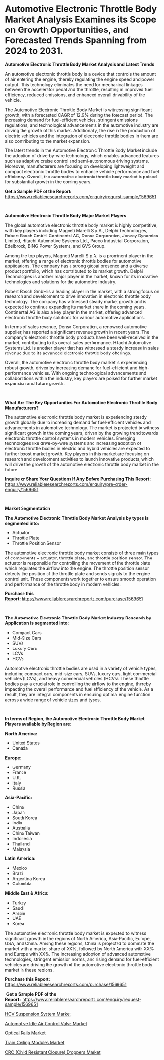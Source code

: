 <p><h1>Automotive Electronic Throttle Body Market Analysis Examines its Scope on Growth Opportunities, and Forecasted Trends Spanning from 2024 to 2031.</h1></p><p><strong>Automotive Electronic Throttle Body Market Analysis and Latest Trends</strong></p>
<p><p>An automotive electronic throttle body is a device that controls the amount of air entering the engine, thereby regulating the engine speed and power output. This technology eliminates the need for mechanical linkages between the accelerator pedal and the throttle, resulting in improved fuel efficiency, reduced emissions, and enhanced overall drivability of the vehicle.</p><p>The Automotive Electronic Throttle Body Market is witnessing significant growth, with a forecasted CAGR of 12.9% during the forecast period. The increasing demand for fuel-efficient vehicles, stringent emissions regulations, and technological advancements in the automotive industry are driving the growth of this market. Additionally, the rise in the production of electric vehicles and the integration of electronic throttle bodies in them are also contributing to the market expansion.</p><p>The latest trends in the Automotive Electronic Throttle Body Market include the adoption of drive-by-wire technology, which enables advanced features such as adaptive cruise control and semi-autonomous driving systems. Moreover, manufacturers are focusing on developing lightweight and compact electronic throttle bodies to enhance vehicle performance and fuel efficiency. Overall, the automotive electronic throttle body market is poised for substantial growth in the coming years.</p></p>
<p><strong>Get a Sample PDF of the Report:&nbsp;</strong> <a href="https://www.reliableresearchreports.com/enquiry/request-sample/1569651">https://www.reliableresearchreports.com/enquiry/request-sample/1569651</a></p>
<p>&nbsp;</p>
<p><strong>Automotive Electronic Throttle Body Major Market Players</strong></p>
<p><p>The global automotive electronic throttle body market is highly competitive, with key players including Magneti Marelli S.p.A., Delphi Technologies, Robert Bosch GmbH, Continental AG, Denso Corporation, Jenvey Dynamics Limited, Hitachi Automotive Systems Ltd., Pacco Industrial Corporation, Edelbrock, BING Power Systems, and GVS Group.</p><p>Among the top players, Magneti Marelli S.p.A. is a prominent player in the market, offering a range of electronic throttle bodies for automotive applications. The company has a strong global presence and a diverse product portfolio, which has contributed to its market growth. Delphi Technologies is another major player in the market, known for its innovative technologies and solutions for the automotive industry.</p><p>Robert Bosch GmbH is a leading player in the market, with a strong focus on research and development to drive innovation in electronic throttle body technology. The company has witnessed steady market growth and is expected to continue expanding its market share in the coming years. Continental AG is also a key player in the market, offering advanced electronic throttle body solutions for various automotive applications.</p><p>In terms of sales revenue, Denso Corporation, a renowned automotive supplier, has reported a significant revenue growth in recent years. The company's electronic throttle body products have been well-received in the market, contributing to its overall sales performance. Hitachi Automotive Systems Ltd. is another player that has witnessed a steady increase in sales revenue due to its advanced electronic throttle body offerings.</p><p>Overall, the automotive electronic throttle body market is experiencing robust growth, driven by increasing demand for fuel-efficient and high-performance vehicles. With ongoing technological advancements and collaborations within the industry, key players are poised for further market expansion and future growth.</p></p>
<p>&nbsp;</p>
<p><strong>What Are The Key Opportunities For Automotive Electronic Throttle Body Manufacturers?</strong></p>
<p><p>The automotive electronic throttle body market is experiencing steady growth globally due to increasing demand for fuel-efficient vehicles and advancements in automotive technology. The market is projected to witness significant growth in the coming years, driven by the growing trend towards electronic throttle control systems in modern vehicles. Emerging technologies like drive-by-wire systems and increasing adoption of electronic throttle bodies in electric and hybrid vehicles are expected to further boost market growth. Key players in this market are focusing on research and development activities to launch innovative products, which will drive the growth of the automotive electronic throttle body market in the future.</p></p>
<p><strong>Inquire or Share Your Questions If Any Before Purchasing This Report:</strong> <a href="https://www.reliableresearchreports.com/enquiry/pre-order-enquiry/1569651">https://www.reliableresearchreports.com/enquiry/pre-order-enquiry/1569651</a></p>
<p>&nbsp;</p>
<p><strong>Market Segmentation</strong></p>
<p><strong>The Automotive Electronic Throttle Body Market Analysis by types is segmented into:</strong></p>
<p><ul><li>Actuator</li><li>Throttle Plate</li><li>Throttle Position Sensor</li></ul></p>
<p><p>The automotive electronic throttle body market consists of three main types of components – actuator, throttle plate, and throttle position sensor. The actuator is responsible for controlling the movement of the throttle plate which regulates the airflow into the engine. The throttle position sensor detects the position of the throttle plate and sends signals to the engine control unit. These components work together to ensure smooth operation and performance of the throttle body in modern vehicles.</p></p>
<p><strong>Purchase this Report:&nbsp;</strong><a href="https://www.reliableresearchreports.com/purchase/1569651">https://www.reliableresearchreports.com/purchase/1569651</a></p>
<p>&nbsp;</p>
<p><strong>The Automotive Electronic Throttle Body Market Industry Research by Application is segmented into:</strong></p>
<p><ul><li>Compact Cars</li><li>Mid-Size Cars</li><li>SUVs</li><li>Luxury Cars</li><li>LCVs</li><li>HCVs</li></ul></p>
<p><p>Automotive electronic throttle bodies are used in a variety of vehicle types, including compact cars, mid-size cars, SUVs, luxury cars, light commercial vehicles (LCVs), and heavy commercial vehicles (HCVs). These throttle bodies play a crucial role in controlling the airflow to the engine, thereby impacting the overall performance and fuel efficiency of the vehicle. As a result, they are integral components in ensuring optimal engine function across a wide range of vehicle sizes and types.</p></p>
<p>&nbsp;</p>
<p><strong>In terms of Region, the Automotive Electronic Throttle Body Market Players available by Region are:</strong></p>
<p>
    <p> <strong> North America: </strong>
        <ul>
            <li>United States</li>
            <li>Canada</li>
        </ul>
        </p> 
    <p> <strong> Europe: </strong>
        <ul>
            <li>Germany</li>
            <li>France</li>
            <li>U.K.</li>
            <li>Italy</li>
            <li>Russia</li>
        </ul>
        </p> 
    <p> <strong> Asia-Pacific: </strong>
        <ul>
            <li>China</li>
            <li>Japan</li>
            <li>South Korea</li>
            <li>India</li>
            <li>Australia</li>
            <li>China Taiwan</li>
            <li>Indonesia</li>
            <li>Thailand</li>
            <li>Malaysia</li>
        </ul>
        </p> 
    <p> <strong> Latin America: </strong>
        <ul>
            <li>Mexico</li>
            <li>Brazil</li>
            <li>Argentina Korea</li>
            <li>Colombia</li>
        </ul>
        </p> 
    <p> <strong> Middle East & Africa: </strong>
        <ul>
            <li>Turkey</li>
            <li>Saudi</li>
            <li>Arabia</li>
            <li>UAE</li>
            <li>Korea</li>
        </ul>
    </p>
    </p>
<p><p>The automotive electronic throttle body market is expected to witness significant growth in the regions of North America, Asia-Pacific, Europe, USA, and China. Among these regions, China is projected to dominate the market with a market share of XX%, followed by North America with XX% and Europe with XX%. The increasing adoption of advanced automotive technologies, stringent emission norms, and rising demand for fuel-efficient vehicles are driving the growth of the automotive electronic throttle body market in these regions.</p></p>
<p><strong>Purchase this Report: </strong><a href="https://www.reliableresearchreports.com/purchase/1569651">https://www.reliableresearchreports.com/purchase/1569651</a></p>
<p>&nbsp;<strong>Get a Sample PDF of the Report:&nbsp;&nbsp;</strong><a href="https://www.reliableresearchreports.com/enquiry/request-sample/1569651">https://www.reliableresearchreports.com/enquiry/request-sample/1569651</a></p>
<p><strong></strong></p>
<p><p><a href="https://github.com/irfadac/Market-Research-Report-List-2/blob/main/hcv-suspension-system-market.md">HCV Suspension System Market</a></p><p><a href="https://github.com/myacatherineblakecaczo9vcsw/Market-Research-Report-List-1/blob/main/automotive-idle-air-control-valve-market.md">Automotive Idle Air Control Valve Market</a></p><p><a href="https://issuu.com/reportprime-2/docs/optical-rails-market-size-2030.pptx">Optical Rails Market</a></p><p><a href="https://github.com/ashepherd82/Market-Research-Report-List-3/blob/main/train-ceiling-modules-market.md">Train Ceiling Modules Market</a></p><p><a href="https://issuu.com/reportprime-2/docs/crc-child-resistant-closure-droppers-market-size-2">CRC (Child Resistant Closure) Droppers Market</a></p></p>
